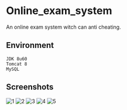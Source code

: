 # Online_exam_system
An online exam system witch can anti cheating.
## Environment

    JDK 8u60  
    Tomcat 8  
    MySQL  

## Screenshots
![1](http://image.jackeriss.com/project/Online_exam_system/1.jpg)
![2](http://image.jackeriss.com/project/Online_exam_system/2.jpg)
![3](http://image.jackeriss.com/project/Online_exam_system/3.jpg)
![4](http://image.jackeriss.com/project/Online_exam_system/4.jpg)
![5](http://image.jackeriss.com/project/Online_exam_system/5.jpg)

